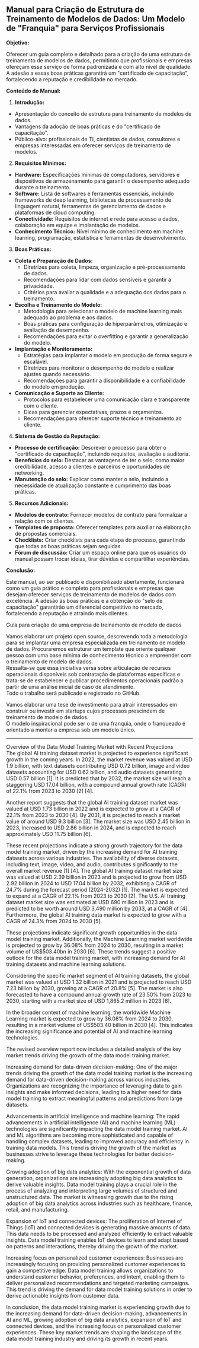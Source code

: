 ## **Manual para Criação de Estrutura de Treinamento de Modelos de Dados: Um Modelo de "Franquia" para Serviços Profissionais**

**Objetivo:**

Oferecer um guia completo e detalhado para a criação de uma estrutura de treinamento de modelos de dados, permitindo que profissionais e empresas ofereçam esse serviço de forma padronizada e com alto nível de qualidade. A adesão a essas boas práticas garantirá um "certificado de capacitação", fortalecendo a reputação e credibilidade no mercado.

**Conteúdo do Manual:**

1. **Introdução:**  
* Apresentação do conceito de estrutura para treinamento de modelos de dados.  
* Vantagens da adoção de boas práticas e do "certificado de capacitação".  
* Público-alvo: profissionais de TI, cientistas de dados, consultores e empresas interessadas em oferecer serviços de treinamento de modelos.  
2. **Requisitos Mínimos:**  
* **Hardware:** Especificações mínimas de computadores, servidores e dispositivos de armazenamento para garantir o desempenho adequado durante o treinamento.  
* **Software:** Lista de softwares e ferramentas essenciais, incluindo frameworks de deep learning, bibliotecas de processamento de linguagem natural, ferramentas de gerenciamento de dados e plataformas de cloud computing.  
* **Conectividade:** Requisitos de internet e rede para acesso a dados, colaboração em equipe e implantação de modelos.  
* **Conhecimento Técnico:** Nível mínimo de conhecimento em machine learning, programação, estatística e ferramentas de desenvolvimento.  
3. **Boas Práticas:**  
* **Coleta e Preparação de Dados:**  
  * Diretrizes para coleta, limpeza, organização e pré-processamento de dados.  
  * Recomendações para lidar com dados sensíveis e garantir a privacidade.  
  * Critérios para avaliar a qualidade e a adequação dos dados para o treinamento.  
* **Escolha e Treinamento do Modelo:**  
  * Metodologia para selecionar o modelo de machine learning mais adequado ao problema e aos dados.  
  * Boas práticas para configuração de hiperparâmetros, otimização e avaliação de desempenho.  
  * Recomendações para evitar o overfitting e garantir a generalização do modelo.  
* **Implantação e Monitoramento:**  
  * Estratégias para implantar o modelo em produção de forma segura e escalável.  
  * Diretrizes para monitorar o desempenho do modelo e realizar ajustes quando necessário.  
  * Recomendações para garantir a disponibilidade e a confiabilidade do modelo em produção.  
* **Comunicação e Suporte ao Cliente:**  
  * Protocolos para estabelecer uma comunicação clara e transparente com o cliente.  
  * Dicas para gerenciar expectativas, prazos e orçamentos.  
  * Recomendações para oferecer suporte técnico e treinamento ao cliente.  
4. **Sistema de Gestão da Reputação:**  
* **Processo de certificação:** Descrever o processo para obter o "certificado de capacitação", incluindo requisitos, avaliação e auditoria.  
* **Benefícios do selo:** Destacar as vantagens de ter o selo, como maior credibilidade, acesso a clientes e parceiros e oportunidades de networking.  
* **Manutenção do selo:** Explicar como manter o selo, incluindo a necessidade de atualização constante e cumprimento das boas práticas.  
5. **Recursos Adicionais:**  
* **Modelos de contrato:** Fornecer modelos de contrato para formalizar a relação com os clientes.  
* **Templates de proposta:** Oferecer templates para auxiliar na elaboração de propostas comerciais.  
* **Checklists:** Criar checklists para cada etapa do processo, garantindo que todas as boas práticas sejam seguidas.  
* **Fórum de discussão:** Criar um espaço online para que os usuários do manual possam trocar ideias, tirar dúvidas e compartilhar experiências.

**Conclusão:**

Este manual, ao ser publicado e disponibilizado abertamente, funcionará como um guia prático e completo para profissionais e empresas que desejam oferecer serviços de treinamento de modelos de dados com excelência. A adesão às boas práticas e a obtenção do "selo de capacitação" garantirão um diferencial competitivo no mercado, fortalecendo a reputação e atraindo mais clientes.

Guia para criação de uma empresa de treinamento de modelo de dados

Vamos elaborar um projeto open source, descrevendo toda a metodologia para se implantar uma empresa especializada em treinamento de modelo de dados. Procuraremos estruturar um template que oriente qualquer pessoa com uma base mínima de conhecimento técnico a empreender com o treinamento de modelo de dados.  
Ressalta-se que essa iniciativa versa sobre articulação de recursos operacionais disponíveis sob contratação de plataformas específicas e trata-se de estabelecer e publicar procedimentos operacionais padrão a partir de uma análise inicial de caso de atendimento.  
Todo o trabalho será publicado e registrado no GitHub.

Vamos elaborar uma tese de investimento para atrair interessados em construir ou investir em startups cujos processos prescindem de treinamento de modelo de dados.  
O modelo inspiracional pode ser o de uma franquia, onde o franqueado é orientado a montar a empresa sob um modelo único. 

---

Overview of the Data Model Training Market with Recent Projections  
The global AI training dataset market is projected to experience significant growth in the coming years. In 2022, the market revenue was valued at USD 1.9 billion, with text datasets contributing USD 0.72 billion, image and video datasets accounting for USD 0.62 billion, and audio datasets generating USD 0.57 billion \[1\]. It is predicted that by 2032, the market size will reach a staggering USD 17.04 billion, with a compound annual growth rate (CAGR) of 22.1% from 2023 to 2030 \[2\] \[4\].

Another report suggests that the global AI training dataset market was valued at USD 1.73 billion in 2022 and is expected to grow at a CAGR of 22.1% from 2023 to 2030 \[4\]. By 2031, it is projected to reach a market value of around USD 9.3 billion \[3\]. The market size was USD 2.45 billion in 2023, increased to USD 2.86 billion in 2024, and is expected to reach approximately USD 11.75 billion \[6\].

These recent projections indicate a strong growth trajectory for the data model training market, driven by the increasing demand for AI training datasets across various industries. The availability of diverse datasets, including text, image, video, and audio, contributes significantly to the overall market revenue \[1\] \[4\]. The global AI training dataset market size was valued at USD 2.39 billion in 2023 and is projected to grow from USD 2.92 billion in 2024 to USD 17.04 billion by 2032, exhibiting a CAGR of 24.7% during the forecast period (2024-2032) \[1\]. The market is expected to expand at a CAGR of 22.1% from 2023 to 2030 \[2\]. The U.S. AI training dataset market size was estimated at USD 690 million in 2023 and is predicted to be worth around USD 3,490 million by 2033, at a CAGR of \[4\]. Furthermore, the global AI training data market is expected to grow with a CAGR of 24.3% from 2024 to 2030 \[5\].

These projections indicate significant growth opportunities in the data model training market. Additionally, the Machine Learning market worldwide is projected to grow by 36.08% from 2024 to 2030, resulting in a market volume of US$503.40bn in 2030 \[6\]. These trends suggest a positive outlook for the data model training market, with increasing demand for AI training datasets and machine learning solutions.

Considering the specific market segment of AI training datasets, the global market was valued at USD 1.32 billion in 2021 and is projected to reach USD 7.23 billion by 2030, growing at a CAGR of 20.8% \[5\]. The market is also forecasted to have a compound annual growth rate of 23.50% from 2023 to 2030, starting with a market size of USD 1,865.2 million in 2023 \[6\].

In the broader context of machine learning, the worldwide Machine Learning market is expected to grow by 36.08% from 2024 to 2030, resulting in a market volume of US$503.40 billion in 2030 \[4\]. This indicates the increasing significance and potential of AI and machine learning technologies.

The revised overview report now includes a detailed analysis of the key market trends driving the growth of the data model training market.

Increasing demand for data-driven decision-making: One of the major trends driving the growth of the data model training market is the increasing demand for data-driven decision-making across various industries. Organizations are recognizing the importance of leveraging data to gain insights and make informed decisions, leading to a higher need for data model training to extract meaningful patterns and predictions from large datasets.

Advancements in artificial intelligence and machine learning: The rapid advancements in artificial intelligence (AI) and machine learning (ML) technologies are significantly impacting the data model training market. AI and ML algorithms are becoming more sophisticated and capable of handling complex datasets, leading to improved accuracy and efficiency in training data models. This trend is driving the growth of the market as businesses strive to leverage these technologies for better decision-making.

Growing adoption of big data analytics: With the exponential growth of data generation, organizations are increasingly adopting big data analytics to derive valuable insights. Data model training plays a crucial role in the process of analyzing and interpreting large volumes of structured and unstructured data. The market is witnessing growth due to the rising adoption of big data analytics across industries such as healthcare, finance, retail, and manufacturing.

Expansion of IoT and connected devices: The proliferation of Internet of Things (IoT) and connected devices is generating massive amounts of data. This data needs to be processed and analyzed efficiently to extract valuable insights. Data model training enables IoT devices to learn and adapt based on patterns and interactions, thereby driving the growth of the market.

Increasing focus on personalized customer experiences: Businesses are increasingly focusing on providing personalized customer experiences to gain a competitive edge. Data model training allows organizations to understand customer behavior, preferences, and intent, enabling them to deliver personalized recommendations and targeted marketing campaigns. This trend is driving the demand for data model training solutions in order to derive actionable insights from customer data.

In conclusion, the data model training market is experiencing growth due to the increasing demand for data-driven decision-making, advancements in AI and ML, growing adoption of big data analytics, expansion of IoT and connected devices, and the increasing focus on personalized customer experiences. These key market trends are shaping the landscape of the data model training industry and driving its growth in recent years.  
